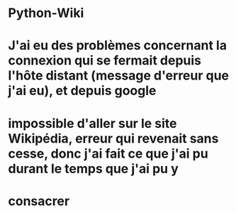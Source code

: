 # Python-Wiki

# J'ai eu des problèmes concernant la connexion qui se fermait depuis l'hôte distant (message d'erreur que j'ai eu), et depuis google
# impossible d'aller sur le site Wikipédia, erreur qui revenait sans cesse, donc j'ai fait ce que j'ai pu durant le temps que j'ai pu y
# consacrer
